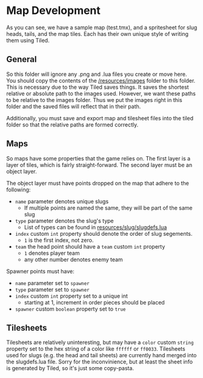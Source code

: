 # Map Development

As you can see, we have a sample map (test.tmx), and a spritesheet for slug heads, tails, and the map tiles. Each has their own unique style of writing them using Tiled.

## General

So this folder will ignore any .png and .lua files you create or move here. You should copy the contents of the [/resources/images](../resources/images) folder to this folder. This is necessary due to the way Tiled saves things. It saves the shortest relative or absolute path to the images used. However, we want these paths to be relative to the images folder. Thus we put the images right in this folder and the saved files will reflect that in their path.

Additionally, you must save and export map and tilesheet files into the tiled folder so that the relative paths are formed correctly.

## Maps

So maps have some properties that the game relies on. The first layer is a layer of tiles, which is fairly straight-forward. The second layer must be an object layer. 

The object layer must have points dropped on the map that adhere to the following:

- `name` parameter denotes unique slugs
    - If multiple points are named the same, they will be part of the same slug
- `type` parameter denotes the slug's type
    - List of types can be found in [resources/slug/slugdefs.lua](../resources/slug/slugdefs.lua)
- `index` custom `int` property should denote the order of slug segements.
	- `1` is the first index, not zero.
- `team` the head point should have a `team` custom `int` property
	- `1` denotes player team
	- any other number denotes enemy team

Spawner points must have:

- `name` parameter set to `spawner`
- `type` parameter set to `spawner`
- `index` custom `int` property set to a unique int
	- starting at 1, increment in order pieces should be placed
- `spawner` custom `boolean` property set to `true`

## Tilesheets

Tilesheets are relatively uninteresting, but may have a `color` custom `string` property set to the hex string of a color like `ffffff` or `ff0033`. Tilesheets used for slugs (e.g. the head and tail sheets) are currently hand merged into the slugdefs.lua file. Sorry for the inconvinience, but at least the sheet info is generated by Tiled, so it's just some copy-pasta.
